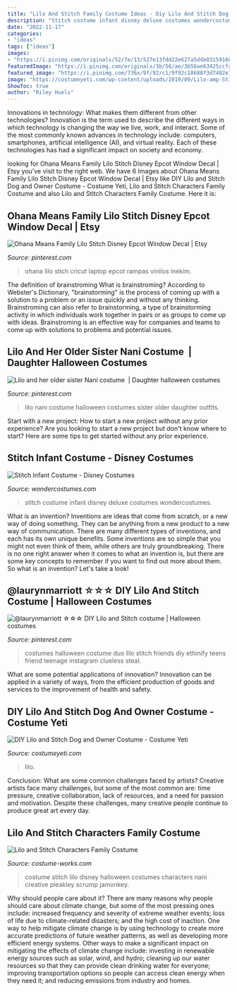 ```yaml
---
title: "Lilo And Stitch Family Costume Ideas - Diy Lilo And Stitch Dog And Owner Costume"
description: "Stitch costume infant disney deluxe costumes wondercostumes"
date: "2022-11-17"
categories:
- "ideas"
tags: ["ideas"]
images:
- "https://i.pinimg.com/originals/52/7e/13/527e13fdd22e627a5dde031591680c20.jpg"
featuredImage: "https://i.pinimg.com/originals/3b/56/ae/3b56ae63425ccfad14a6f4b7be30deaa.jpg"
featured_image: "https://i.pinimg.com/736x/9f/92/c1/9f92c18688f3d7482e7902263b78132b.jpg"
image: "https://costumeyeti.com/wp-content/uploads/2019/09/Lilo-amp-Stitch-Costume-1-768x1075.jpg"
ShowToc: true
author: "Riley Huels"
---
```



Innovations in technology: What makes them different from other technologies?
Innovation is the term used to describe the different ways in which technology is changing the way we live, work, and interact. Some of the most commonly known advances in technology include: computers, smartphones, artificial intelligence (AI), and virtual reality. Each of these technologies has had a significant impact on society and economy.

	

		
looking for Ohana Means Family Lilo Stitch Disney Epcot Window Decal | Etsy you've visit to the right web. We have 6 Images about Ohana Means Family Lilo Stitch Disney Epcot Window Decal | Etsy like DIY Lilo and Stitch Dog and Owner Costume - Costume Yeti, Lilo and Stitch Characters Family Costume and also Lilo and Stitch Characters Family Costume. Here it is:
		
    
## Ohana Means Family Lilo Stitch Disney Epcot Window Decal | Etsy

<img loading=lazy src="https://i.pinimg.com/736x/9f/92/c1/9f92c18688f3d7482e7902263b78132b.jpg" onerror="this.onerror=null;this.src='https://tse3.mm.bing.net/th?id=OIP.W7FyO8Xu3wb3Hj-pJvxxVwHaIE&amp;pid=15.1';" alt="Ohana Means Family Lilo Stitch Disney Epcot Window Decal | Etsy">

_Source: pinterest.com_

>ohana lilo stich cricut laptop epcot rampas vinilos inekim. 

	

The definition of brainstroming
What is brainstroming? According to Webster's Dictionary, "brainstorming" is the process of coming up with a solution to a problem or an issue quickly and without any thinking. Brainstroming can also refer to brainstorming, a type of brainstorming activity in which individuals work together in pairs or as groups to come up with ideas. Brainstroming is an effective way for companies and teams to come up with solutions to problems and potential issues.

    
## Lilo And Her Older Sister Nani Costume ️ | Daughter Halloween Costumes

<img loading=lazy src="https://i.pinimg.com/originals/3b/56/ae/3b56ae63425ccfad14a6f4b7be30deaa.jpg" onerror="this.onerror=null;this.src='https://tse4.mm.bing.net/th?id=OIP.ObNQ_UTRJmuFjAJ9sYhW3QHaKl&amp;pid=15.1';" alt="Lilo and her older sister Nani costume ️ | Daughter halloween costumes">

_Source: pinterest.com_

>lilo nani costume halloween costumes sister older daughter outfits. 

	

Start with a new project: How to start a new project without any prior experience?
Are you looking to start a new project but don't know where to start? Here are some tips to get started without any prior experience.

    
## Stitch Infant Costume - Disney Costumes

<img loading=lazy src="https://img.wondercostumes.com/products/16-3/stitch-deluxe-infant-costume.jpg" onerror="this.onerror=null;this.src='https://tse2.mm.bing.net/th?id=OIP.zO9EIZuIHRYwsSTVK0HKBAHaKX&amp;pid=15.1';" alt="Stitch Infant Costume - Disney Costumes">

_Source: wondercostumes.com_

>stitch costume infant disney deluxe costumes wondercostumes. 

	

What is an invention?
Inventions are ideas that come from scratch, or a new way of doing something. They can be anything from a new product to a new way of communication. There are many different types of inventions, and each has its own unique benefits. Some inventions are so simple that you might not even think of them, while others are truly groundbreaking. There is no one right answer when it comes to what an invention is, but there are some key concepts to remember if you want to find out more about them. So what is an invention? Let's take a look!

    
## @laurynmarriott ☆☆☆ DIY Lilo And Stitch Costume | Halloween Costumes

<img loading=lazy src="https://i.pinimg.com/originals/52/7e/13/527e13fdd22e627a5dde031591680c20.jpg" onerror="this.onerror=null;this.src='https://tse4.mm.bing.net/th?id=OIP.DT6QCP_zUxwXoKPigf9vTwHaKr&amp;pid=15.1';" alt="@laurynmarriott ☆☆☆ DIY Lilo and Stitch costume | Halloween costumes">

_Source: pinterest.com_

>costumes halloween costume duo lilo stitch friends diy ethinify teens friend teenage instagram clueless steal. 

	

What are some potential applications of innovation?
Innovation can be applied in a variety of ways, from the efficient production of goods and services to the improvement of health and safety.

    
## DIY Lilo And Stitch Dog And Owner Costume - Costume Yeti

<img loading=lazy src="https://costumeyeti.com/wp-content/uploads/2019/09/Lilo-amp-Stitch-Costume-1-768x1075.jpg" onerror="this.onerror=null;this.src='https://tse3.mm.bing.net/th?id=OIP.jNmGLFo_LAp23nlsmW9XnAHaKX&amp;pid=15.1';" alt="DIY Lilo and Stitch Dog and Owner Costume - Costume Yeti">

_Source: costumeyeti.com_

>lilo. 

	

Conclusion: What are some common challenges faced by artists?
Creative artists face many challenges, but some of the most common are: time pressure, creative collaboration, lack of resources, and a need for passion and motivation. Despite these challenges, many creative people continue to produce great art every day.

    
## Lilo And Stitch Characters Family Costume

<img loading=lazy src="https://photos.costume-works.com/full/lilo_and_stitch_family6.jpg" onerror="this.onerror=null;this.src='https://tse4.mm.bing.net/th?id=OIP.7Ayp6yjkE2mxzQKtjEtZzwHaJ3&amp;pid=15.1';" alt="Lilo and Stitch Characters Family Costume">

_Source: costume-works.com_

>costume stitch lilo disney halloween costumes characters nani creative pleakley scrump jamonkey. 

	

Why should people care about it?
There are many reasons why people should care about climate change, but some of the most pressing ones include: increased frequency and severity of extreme weather events; loss of life due to climate-related disasters; and the high cost of inaction.
One way to help mitigate climate change is by using technology to create more accurate predictions of future weather patterns, as well as developing more efficient energy systems. Other ways to make a significant impact on mitigating the effects of climate change include: investing in renewable energy sources such as solar, wind, and hydro; cleaning up our water resources so that they can provide clean drinking water for everyone; improving transportation options so people can access clean energy when they need it; and reducing emissions from industry and homes.

